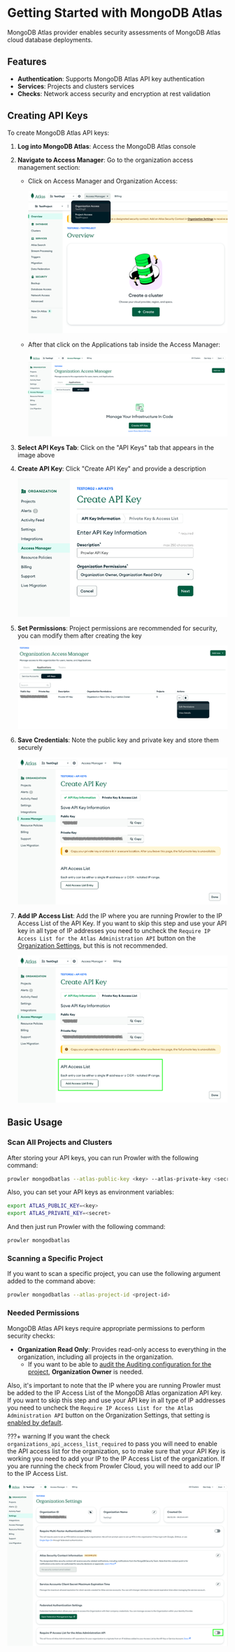 # Getting Started with MongoDB Atlas

MongoDB Atlas provider enables security assessments of MongoDB Atlas cloud database deployments.

## Features

- **Authentication**: Supports MongoDB Atlas API key authentication
- **Services**: Projects and clusters services
- **Checks**: Network access security and encryption at rest validation

## Creating API Keys

To create MongoDB Atlas API keys:

1. **Log into MongoDB Atlas**: Access the MongoDB Atlas console
2. **Navigate to Access Manager**: Go to the organization access management section:

    - Click on Access Manager and Organization Access:

        ![Organization Access](./img/organization-access.png)

    - After that click on the Applications tab inside the Access Manager:

        ![Project Access](./img/access-manager.png)

3. **Select API Keys Tab**: Click on the "API Keys" tab that appears in the image above

4. **Create API Key**: Click "Create API Key" and provide a description

    ![Create API Key](./img/create-api-key.png)

5. **Set Permissions**: Project permissions are recommended for security, you can modify them after creating the key

    ![Set Permissions](./img/modify-permission.png)

6. **Save Credentials**: Note the public key and private key and store them securely

    ![Save Credentials](./img/copy-key.png)

7. **Add IP Access List**: Add the IP where you are running Prowler to the IP Access List of the API Key. If you want to skip this step and use your API key in all type of IP addresses you need to uncheck the `Require IP Access List for the Atlas Administration API` button on the [Organization Settings](#needed-permissions), but this is not recommended.

    ![Organization Settings](./img/add-ip.png)

## Basic Usage

### Scan All Projects and Clusters

After storing your API keys, you can run Prowler with the following command:

```bash
prowler mongodbatlas --atlas-public-key <key> --atlas-private-key <secret>
```

Also, you can set your API keys as environment variables:

```bash
export ATLAS_PUBLIC_KEY=<key>
export ATLAS_PRIVATE_KEY=<secret>
```

And then just run Prowler with the following command:

```bash
prowler mongodbatlas
```

### Scanning a Specific Project

If you want to scan a specific project, you can use the following argument added to the command above:

```bash
prowler mongodbatlas --atlas-project-id <project-id>
```

### Needed Permissions

MongoDB Atlas API keys require appropriate permissions to perform security checks:

- **Organization Read Only**: Provides read-only access to everything in the organization, including all projects in the organization.
    - If you want to be able to [audit the Auditing configuration for the project](https://www.mongodb.com/docs/api/doc/atlas-admin-api-v2/group/endpoint-auditing), **Organization Owner** is needed.

Also, it's important to note that the IP where you are running Prowler must be added to the IP Access List of the MongoDB Atlas organization API key. If you want to skip this step and use your API key in all type of IP addresses you need to uncheck the `Require IP Access List for the Atlas Administration API` button on the Organization Settings, that setting is [enabled by default](https://www.mongodb.com/docs/atlas/configure-api-access/#optional--require-an-ip-access-list-for-the-atlas-administration-api).

???+ warning
    If you want the check `organizations_api_access_list_required` to pass you will need to enable the API access list for the organization, so to make sure that your API Key is working you need to add your IP to the IP Access List of the organization. If you are running the check from Prowler Cloud, you will need to add our IP to the IP Access List.

![Organization Settings](./img/ip-access-list.png)
